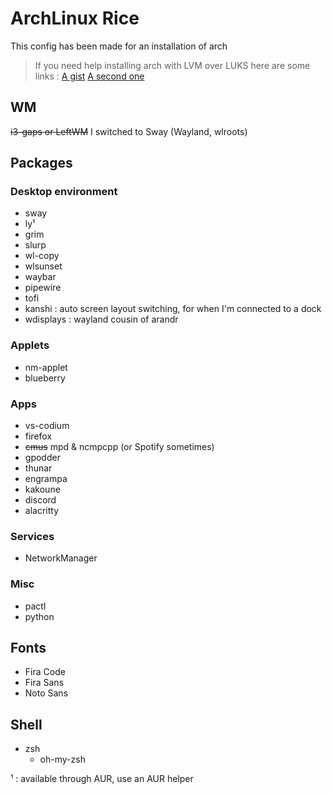 # ArchLinux Rice

This config has been made for an installation of arch
> If you need help installing arch with LVM over LUKS here are some links :
> [A gist](https://gist.github.com/heppu/6e58b7a174803bc4c43da99642b6094b)
> [A second one](https://gist.github.com/mjnaderi/28264ce68f87f52f2cabb823a503e673)

## WM
~~i3-gaps or LeftWM~~
I switched to Sway (Wayland, wlroots)

## Packages
### Desktop environment
- sway
- ly¹
- grim
- slurp
- wl-copy
- wlsunset
- waybar
- pipewire
- tofi
- kanshi : auto screen layout switching, for when I'm connected to a dock
- wdisplays : wayland cousin of arandr

### Applets
- nm-applet
- blueberry

### Apps
- vs-codium
- firefox
- ~~cmus~~ mpd & ncmpcpp (or Spotify sometimes)
- gpodder
- thunar
- engrampa
- kakoune
- discord
- alacritty

### Services
- NetworkManager

### Misc
- pactl
- python

## Fonts
- Fira Code
- Fira Sans
- Noto Sans

## Shell
- zsh
  - oh-my-zsh

¹ : available through AUR, use an AUR helper
